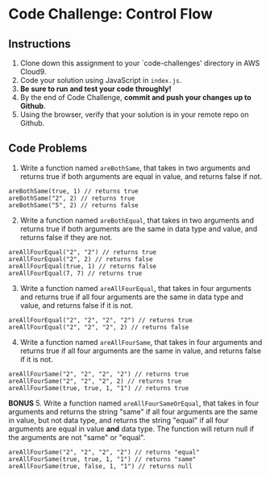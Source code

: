 # Code Challenge: Control Flow

## Instructions

1. Clone down this assignment to your `code-challenges' directory in AWS Cloud9.  
2. Code your solution using JavaScript in `index.js`. 
3. **Be sure to run and test your code throughly!**
4. By the end of Code Challenge, **commit and push your changes up to Github**.
5. Using the browser, verify that your solution is in your remote repo on Github.

## Code Problems

1. Write a function named `areBothSame`, that takes in two arguments and returns true if both arguments are equal in value, and returns false if not. 
```
areBothSame(true, 1) // returns true
areBothSame("2", 2) // returns true
areBothSame("5", 2) // returns false
```

2. Write a function named `areBothEqual`, that takes in two arguments and returns true if both arguments are the same in data type and value, and returns false if they are not.
```
areAllFourEqual("2", "2") // returns true
areAllFourEqual("2", 2) // returns false 
areAllFourEqual(true, 1) // returns false 
areAllFourEqual(7, 7) // returns true  
```

3. Write a function named `areAllFourEqual`, that takes in four arguments and returns true if all four arguments are the same in data type and value, and returns false if it is not. 
```
areAllFourEqual("2", "2", "2", "2") // returns true
areAllFourEqual("2", "2", "2", 2) // returns false 
```

4. Write a function named `areAllFourSame`, that takes in four arguments and returns true if all four arguments are the same in value, and returns false if it is not. 
``` 
areAllFourSame("2", "2", "2", "2") // returns true
areAllFourSame("2", "2", "2", 2) // returns true 
areAllFourSame(true, true, 1, "1") // returns true
```
**BONUS**
5. Write a function named `areAllFourSameOrEqual`, that takes in four arguments and returns the string "same" if all four arguments are the same in value, but not data type, and returns the string "equal" if all four arguments are equal in value **and** data type. The function will return null if the arguments are not "same" or "equal".
```
areAllFourSame("2", "2", "2", "2") // returns "equal"
areAllFourSame(true, true, 1, "1") // returns "same"
areAllFourSame(true, false, 1, "1") // returns null
```
